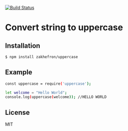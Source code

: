 [![Build Status](https://travis-ci.org/zakhefron/uppercase.svg?branch=master)](https://travis-ci.org/zakhefron/uppercase)

# Convert string to uppercase

## Installation

```bash
$ npm install zakhefron/uppercase
```

## Example

```sh
const uppercase = require('uppercase');

let welcome = "Hello World";
console.log(uppercase(welcome)); //HELLO WORLD
```



## License

MIT
